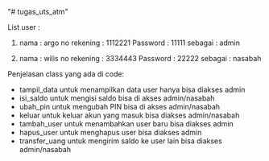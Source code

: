 "# tugas_uts_atm" 

List user :
1.  nama         : argo
    no rekening  : 1112221
    Password     : 11111
    sebagai      : admin

2.  nama         : wilis
    no rekening  : 3334443
    Password     : 22222
    sebagai      : nasabah

Penjelasan class yang ada di code:
- tampil_data
    untuk menampilkan data user hanya bisa diakses admin
- isi_saldo
    untuk mengisi saldo bisa di akses admin/nasabah
- ubah_pin
    untuk mengubah PIN bisa di akses admin/nasabah
- keluar
    untuk keluar akun yang masuk bisa diakses admin/nasabah
- tambah_user
    untuk menambahkan user baru bisa diakses admin
- hapus_user
    untuk menghapus user bisa diakses admin
- transfer_uang
    untuk mengirim saldo ke user lain bisa diakses admin/nasabah
